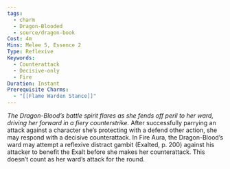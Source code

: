 ```yaml
---
tags:
  - charm
  - Dragon-Blooded
  - source/dragon-book
Cost: 4m
Mins: Melee 5, Essence 2
Type: Reflexive
Keywords:
  - Counterattack
  - Decisive-only
  - Fire
Duration: Instant
Prerequisite Charms:
  - "[[Flame Warden Stance]]"
---
```

*The Dragon-Blood’s battle spirit flares as she fends off peril to her ward, driving her forward in a fiery counterstrike.*
After successfully parrying an attack against a character she’s protecting with a defend other action, she may respond with a decisive counterattack. In Fire Aura, the Dragon-Blood’s ward may attempt a reflexive distract gambit (Exalted, p. 200) against his attacker to benefit the Exalt before she makes her counterattack. This doesn’t count as her ward’s attack for the round.